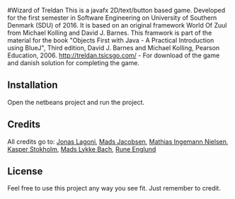 #Wizard of Treldan
This is a javafx 2D/text/button based game. Developed for the first semester in Software Engineering on University of Southern Denmark (SDU) of 2016. It is based on an original framework World Of Zuul from Michael Kolling and David J. Barnes.
This framwork is part of the material for the book "Objects First with Java - A Practical Introduction using BlueJ", Third edition, David J. Barnes and Michael Kolling, Pearson Education, 2006.
 http://treldan.tsicsgo.com/ - For download of the game and danish solution for completing the game.
## Installation
Open the netbeans project and run the project.
## Credits
All credits go to:
[Jonas Lagoni](https://github.com/jonaslagoni/), 
[Mads Jacobsen](https://github.com/MemmoSJ), 
[Mathias Ingemann Nielsen](https://github.com/mathn16/), 
[Kasper Stokholm](https://github.com/KasperStokholm/), 
[Mads Lykke Bach](https://github.com/MadsLB/), 
[Rune Englund](https://github.com/runeenglund/)
## License
Feel free to use this project any way you see fit. Just remember to credit.

